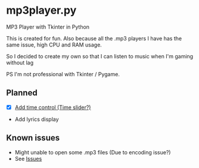 # mp3player.py
MP3 Player with Tkinter in Python

This is created for fun. Also because all the .mp3 players I have has the same issue, high CPU and RAM usage.

So I decided to create my own so that I can listen to music when I'm gaming without lag

PS I'm not professional with Tkinter / Pygame.

## Planned

* [x] [Add time control (Time slider?)](https://github.com/ManHinnn0509/mp3player.py/commit/6ec3a412478984309697aeb6518540c91b4c5288)
* Add lyrics display

## Known issues

* Might unable to open some .mp3 files (Due to encoding issue?)
* See [Issues](https://github.com/ManHinnn0509/mp3player.py/issues 'Issues')
